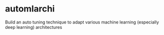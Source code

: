# automlarchi
Build an auto tuning technique to adapt various machine learning (especially deep learning) architectures 
